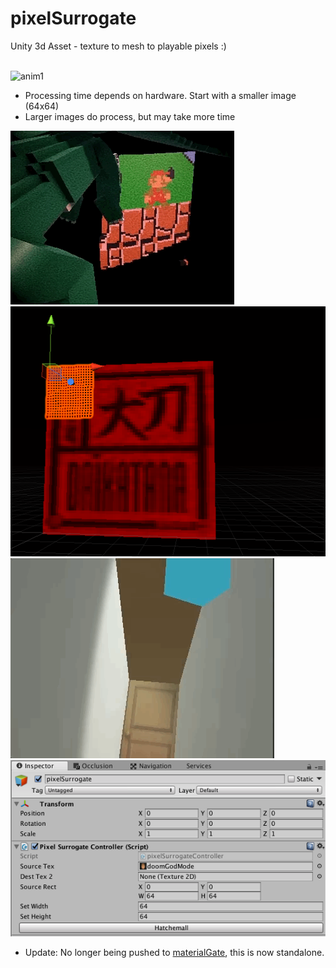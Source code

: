 # pixelSurrogate
Unity 3d Asset - texture to mesh to playable pixels :)
<br><br>

![anim1](https://github.com/eagleEggs/pixelSurrogate/blob/master/screenShots/pixelSurrogate_gif2.gif?raw=true)<br>

 - Processing time depends on hardware. Start with a smaller image (64x64)
 - Larger images do process, but may take more time
 
 ![anim1](https://github.com/eagleEggs/pixelSurrogate/blob/master/screenShots/dragon3.gif?raw=true)<br>
 ![anim1](https://github.com/eagleEggs/pixelSurrogate/blob/master/screenShots/pixelSurrogate_quads.png?raw=true)<br>
 ![anim1](https://github.com/eagleEggs/pixelSurrogate/blob/master/screenShots/pixelSurrogate_demo9.gif?raw=true)<br>
 ![anim1](https://github.com/eagleEggs/pixelSurrogate/blob/master/screenShots/pixelSurrogate_editor_1.png?raw=true)

- Update: No longer being pushed to [materialGate](https://www.github.com/eagleEggs/materialGate), this is now standalone.
